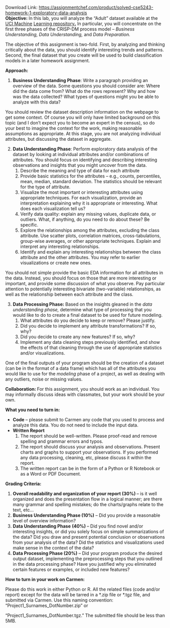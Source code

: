 Download Link: https://assignmentchef.com/product/solved-cse5243-homework-1-exploratory-data-analysis
<br>
<strong style="font-family: -apple-system, BlinkMacSystemFont, 'Segoe UI', Roboto, Oxygen-Sans, Ubuntu, Cantarell, 'Helvetica Neue', sans-serif;">Objective: </strong><span style="font-family: -apple-system, BlinkMacSystemFont, 'Segoe UI', Roboto, Oxygen-Sans, Ubuntu, Cantarell, 'Helvetica Neue', sans-serif;">In this lab, you will analyze the “Adult” dataset available at the </span><a style="font-family: -apple-system, BlinkMacSystemFont, 'Segoe UI', Roboto, Oxygen-Sans, Ubuntu, Cantarell, 'Helvetica Neue', sans-serif;" href="https://archive.ics.uci.edu/ml/datasets/Adult">UCI Machine</a> <a style="font-family: -apple-system, BlinkMacSystemFont, 'Segoe UI', Roboto, Oxygen-Sans, Ubuntu, Cantarell, 'Helvetica Neue', sans-serif;" href="https://archive.ics.uci.edu/ml/datasets/Adult">Learning repository</a><a style="font-family: -apple-system, BlinkMacSystemFont, 'Segoe UI', Roboto, Oxygen-Sans, Ubuntu, Cantarell, 'Helvetica Neue', sans-serif;" href="https://archive.ics.uci.edu/ml/datasets/Adult"><strong>.</strong></a><span style="font-family: -apple-system, BlinkMacSystemFont, 'Segoe UI', Roboto, Oxygen-Sans, Ubuntu, Cantarell, 'Helvetica Neue', sans-serif;"> In particular, you will concentrate on the first three phases of the CRISP-DM process model – </span><em style="font-family: -apple-system, BlinkMacSystemFont, 'Segoe UI', Roboto, Oxygen-Sans, Ubuntu, Cantarell, 'Helvetica Neue', sans-serif;">Business Understanding, Data Understanding, </em><span style="font-family: -apple-system, BlinkMacSystemFont, 'Segoe UI', Roboto, Oxygen-Sans, Ubuntu, Cantarell, 'Helvetica Neue', sans-serif;">and </span><em style="font-family: -apple-system, BlinkMacSystemFont, 'Segoe UI', Roboto, Oxygen-Sans, Ubuntu, Cantarell, 'Helvetica Neue', sans-serif;">Data Preparation. </em><span style="font-family: -apple-system, BlinkMacSystemFont, 'Segoe UI', Roboto, Oxygen-Sans, Ubuntu, Cantarell, 'Helvetica Neue', sans-serif;"> </span>

The objective of this assignment is two-fold. First, by analyzing and thinking critically about the data, you should identify interesting trends and patterns. Second, the final dataset that you create will be used to build classification models in a later homework assignment.

<strong>Approach:</strong>

<ol>

 <li><strong>Business Understanding Phase</strong>: Write a paragraph providing an overview of the data. Some questions you should consider are: Where did the data come from? What do the rows represent? Why and how was the data collected? What types of questions might you be able to analyze with this data?</li>

</ol>

You should review the dataset description information on the webpage to get some context. Of course you will only have limited background on this topic (and I don’t expect you to become an expert in the census), so do your best to imagine the context for the work, making reasonable assumptions as appropriate. At this stage, you are not analyzing individual attributes, but discussing the dataset in aggregate.

<ol start="2">

 <li><strong>Data Understanding Phase</strong>: Perform exploratory data analysis of the dataset by looking at individual attributes and/or combinations of attributes. You should focus on identifying and describing interesting observations and insights that you might uncover from the data.

  <ol>

   <li>Describe the meaning and type of data for each attribute</li>

   <li>Provide basic statistics for the attributes – e.g., counts, percentiles, mean, median, standard deviation. The statistics should be relevant for the type of attribute.</li>

   <li>Visualize the most important or interesting attributes using appropriate techniques. For each visualization, provide an interpretation explaining why it is appropriate or interesting. What does each visualization tell us?</li>

   <li>Verify data quality: explain any missing values, duplicate data, or outliers. What, if anything, do you need to do about these? Be specific.</li>

   <li>Explore the relationships among the attributes, excluding the class attribute. Use scatter plots, correlation matrices, cross-tabulations, group-wise averages, or other appropriate techniques. Explain and interpret any interesting relationships.</li>

   <li>Identify and explain any interesting relationships between the class attribute and the other attributes. You may refer to earlier visualizations or create new ones.</li>

  </ol></li>

</ol>

You should not simple provide the basic EDA information for all attributes in the data. Instead, you should focus on those that are more interesting or important, and provide some discussion of what you observe.  Pay particular attention to potentially interesting bivariate (two-variable) relationships, as well as the relationship between each attribute and the class.

<ol start="3">

 <li><strong>Data Processing Phase:</strong> Based on the insights gleaned in the <em>data understanding phase, </em>determine what type of processing that you would like to do to create a final dataset to be used for future modeling.

  <ol>

   <li>What attributes do you decide to keep or remove? Please justify.</li>

   <li>Did you decide to implement any attribute transformations? If so, why?</li>

   <li>Did you decide to create any new features? If so, why?</li>

   <li>Implement any data cleaning steps previously identified, and show the effects of that cleaning through the use of appropriate statistics and/or visualizations.</li>

  </ol></li>

</ol>

One of the final outputs of your program should be the creation of a dataset (can be in the format of a data frame) which has all of the attributes you would like to use for the <em>modeling</em> phase of a project, as well as dealing with any outliers, noise or missing values.

<strong>Collaboration: </strong>For this assignment, you should work as an individual. You may informally discuss ideas with classmates, but your work should be your own.

<strong>What you need to turn in:</strong>

<ul>

 <li><strong>Code</strong> – please submit to Carmen any code that you used to process and analyze this data. You do not need to include the input data.</li>

 <li><strong>Written Report</strong>

  <ol>

   <li>The report should be well-written. Please proof-read and remove spelling and grammar errors and typos.</li>

   <li>The report should discuss your analysis and observations. Present charts and graphs to support your observations. If you performed any data processing, cleaning, etc, please discuss it within the report.</li>

   <li>The written report can be in the form of a Python or R Notebook or as a Word or PDF Document.</li>

  </ol></li>

</ul>

<strong>Grading Criteria:</strong>

<ol>

 <li><strong>Overall readability and organization of your report (30%) </strong>– is it well organized and does the presentation flow in a logical manner; are there many grammar and spelling mistakes; do the charts/graphs relate to the text, etc…</li>

 <li><strong>Business Understanding Phase (10%)</strong> – Did you provide a reasonable level of overview information?</li>

 <li><strong>Data Understanding Phase</strong> <strong>(40%) </strong>– Did you find novel and/or interesting insights, or did you solely focus on simple summarizations of the data? Did you draw and present potential conclusion or observations from your analysis of the data? Did the statistics and visualizations used make sense in the context of the data?</li>

 <li><strong>Data Processing Phase (20%)</strong> – Did your program produce the desired output dataset, implementing the preprocessing steps that you outlined in the data processing phase? Have you justified why you eliminated certain features or examples, or included new features?</li>

</ol>

<strong>How to turn in your work on Carmen:</strong>

Please do this work in either Python or R. All the related files (code and/or report) except for the data will be tarred in a *.zip file or *.tgz file, and submitted via Carmen. Use this naming convention: “Project1_Surnames_DotNumber.zip” or

“Project1_Surnames_DotNumber.tgz.”  The submitted file should be less than 5MB.